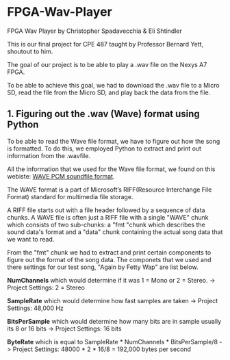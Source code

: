 # FPGA-Wav-Player
FPGA Wav Player by Christopher Spadavecchia &amp; Eli Shtindler

This is our final project for CPE 487 taught by Professor Bernard Yett, shoutout to him. 

The goal of our project is to be able to play a .wav file on the Nexys A7 FPGA.

To be able to achieve this goal, we had to download the .wav file to a Micro SD, read the file from the Micro SD, and play back the data from the file.
## 1. Figuring out the .wav (Wave) format using Python
To be able to read the Wave file format, we have to figure out how the song is formatted. To do this, we employed Python to extract and print out information from the .wavfile.

All the information that we used for the Wave file format, we found on this webiste: [WAVE PCM soundfile format](http://soundfile.sapp.org/doc/WaveFormat/).

The WAVE format is a part of Microsoft’s RIFF(Resource Interchange File Format) standard for multimedia file storage.

A RIFF file starts out with a file header followed by a sequence of data chunks. A WAVE file is often just a RIFF file with a single "WAVE" chunk which consists of two sub-chunks: a "fmt "chunk which describes the sound data's format and a "data" chunk containing the actual song data that we want to read.

From the "fmt" chunk we had to extract and print certain components to figure out the format of the song data. The componets that we used and there settings for our test song, "Again by Fetty Wap" are list below.

**NumChannels** which would determine if it was 1 = Mono or 2 = Stereo. -> Project Settings: 2 = Stereo

**SampleRate** which would determine how fast samples are taken -> Project Settings: 48,000 Hz

**BitsPerSample** which would determine how many bits are in sample usually its 8 or 16 bits -> Project Settings: 16 bits

**ByteRate** which is equal to SampleRate * NumChannels * BitsPerSample/8 -> Project Settings: 48000 * 2 * 16/8 = 192,000 bytes per second


